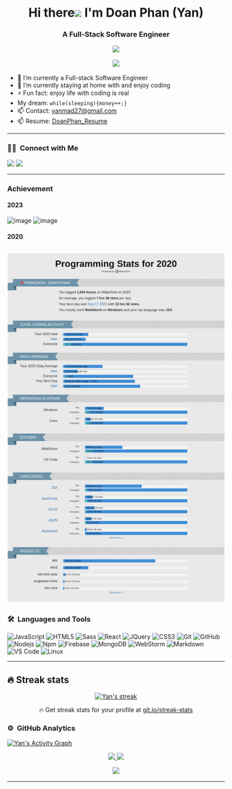 <h1 align="center">Hi there<img src="https://media.giphy.com/media/hvRJCLFzcasrR4ia7z/giphy.gif" width="28"> I'm Doan Phan (Yan)</h1>
<h3 align="center">A Full-Stack Software Engineer</h3>
<p align="center">
  <img src="https://komarev.com/ghpvc/?username=yanmad27&color=brightgreen&style=flat">
</p>

<p align="center">
  <a href="https://github.com/DenverCoder1/readme-typing-svg"><img src="https://readme-typing-svg.herokuapp.com?color=0E81F7&lines=Welcome%2C+nice+to+meet+you!;Good+morning.+It%E2%80%99s+a+beautiful+day.;Dear+friend.+I+wish+you+all+the+best+on+this+day.)](https://git.io/typing-svg"></a>
</p>

[comment]: <> (<p align="center">)

[comment]: <> ( <a href="https://www.youtube.com/channel/UC1V_v2SDR-eGUQwtRt2LnzQ">)

[comment]: <> ( <img alt="youtube subscribers" title="Subscribe to my YouTube channel" src="https://freshidea.com/jonah/youtube-api/subscribers-badge.php?color=red&labelColor=ce4630&label=Subscribe&style=for-the-badge"/></a> )

[comment]: <> ( <a href="https://www.youtube.com/channel/UC1V_v2SDR-eGUQwtRt2LnzQ">)

[comment]: <> ( <img alt="youtube views" title="YouTube views" src="https://freshidea.com/jonah/youtube-api/view-count-badge-temp.php?label=Views&color=e1ad0e&labelColor=c79600&style=for-the-badge"/></a> )

[comment]: <> ( <a href="https://github.com/yanmad27">)

[comment]: <> ( <img alt="followers" title="Follow me on Github" src="https://img.shields.io/github/followers/nguyenlephong?color=236ad3&labelColor=1155ba&style=for-the-badge&logo=github&label=Follow"/></a>)

[comment]: <> (</p>)

- 🔭 I’m currently a Full-stack Software Engineer
- 🌱 I’m currently staying at home with and enjoy coding
- ⚡ Fun fact: enjoy life with coding is real
- My dream: `while(sleeping){money++;}`
- 📫 Contact: yanmad27@gmail.com
- 📫 Resume: [DoanPhan_Resume](https://drive.google.com/file/d/1KOmzLONM9aw0htpwb9z1Plw4f9QOcK_y/view?usp=sharing)

---

### 🤝🏻 &nbsp;Connect with Me

<p>
<!-- <a href="https://www.linkedin.com/in/doan-phan-38458b1b3/"><img src="https://img.shields.io/badge/-adityavsingh.com-3423A6?style=for-the-badge&logo=Google-Chrome&logoColor=white"/></a> -->
<a href="https://www.linkedin.com/in/yanmad27"><img src="https://img.shields.io/badge/-DoanPhan-0077B5?style=flat&logo=Linkedin&logoColor=white"/></a>
<a href="mailto:yanmad27@gmail.com"><img src="https://img.shields.io/badge/-yanmad27@gmail.com-D14836?style=flat&logo=Gmail&logoColor=white"/></a>
</p>
<!-- <p align="center"><img align="center" src="https://github-readme-streak-stats.herokuapp.com/?user=nguyenlephong&" alt="nguyenlephong" /></p> -->

---

### Achievement

#### 2023

<img width="830" alt="image" src="https://github.com/yanmad27/yanmad27/assets/38394675/0b009985-f74a-4d4c-a0c8-01e00f5ae6d1">
<img width="400" alt="image" src="https://github.com/yanmad27/yanmad27/assets/38394675/6638de1a-3d3a-4d3a-bba2-03090afcac92">

#### 2020
![WAKATIME 2020_PERSONALIZE](assets/wakatime-2020.png?raw=true 'Wakatime 2020')
---

### 🛠 &nbsp;Languages and Tools

![JavaScript](https://img.shields.io/badge/-JavaScript-%23F7DF1C?style=for-the-badge&logo=javascript&logoColor=000000&labelColor=%23F7DF1C&color=%23FFCE5A)
![HTML5](https://img.shields.io/badge/-HTML5-%23E44D27?style=for-the-badge&logo=html5&logoColor=ffffff)
![Sass](https://img.shields.io/badge/-Sass-%23CC6699?style=for-the-badge&logo=sass&logoColor=ffffff)
![React](https://img.shields.io/badge/-React-61DAFB?style=for-the-badge&logo=react&logoColor=ffffff)
![JQuery](https://img.shields.io/badge/jQuery-0769AD?style=for-the-badge&logo=jquery&logoColor=white)
![CSS3](https://img.shields.io/badge/-CSS3-%231572B6?style=for-the-badge&logo=css3)
![Git](https://img.shields.io/badge/-Git-%23F05032?style=for-the-badge&logo=git&logoColor=%23ffffff)
![GitHub](https://img.shields.io/badge/-GitHub-181717?style=for-the-badge&logo=github)
![Nodejs](https://img.shields.io/badge/-Nodejs-339933?style=for-the-badge&logo=Node.js&logoColor=ffffff)
![Npm](https://img.shields.io/badge/-npm-CB3837?style=for-the-badge&logo=npm)
![Firebase](https://img.shields.io/badge/-Firebase-FFCA28?style=for-the-badge&logo=firebase&logoColor=ffffff)
![MongoDB](https://img.shields.io/badge/MongoDB-4EA94B?style=for-the-badge&logo=mongodb&logoColor=white)
![WebStorm](http://img.shields.io/badge/-webstorm-0078D6?style=for-the-badge&logo=webstorm&logoColor=ffffff)
![Markdown](https://img.shields.io/badge/Markdown-000000?style=for-the-badge&logo=markdown&logoColor=white)
![VS Code](http://img.shields.io/badge/-VS%20Code-007ACC?style=for-the-badge&logo=visual-studio-code&logoColor=ffffff)
![Linux](http://img.shields.io/badge/-Linux-0078D6?style=for-the-badge&logo=linux&logoColor=ffffff)

---

## 🔥 Streak stats

<!-- GitHub Readme Streak Stats - https://github.com/DenverCoder1/github-readme-streak-stats -->
<p align="center">
  <a href="https://github.com/yanmad27/github-readme-streak-stats">
    <img title="🔥 Get streak stats for your profile at git.io/streak-stats" alt="Yan's streak" src="https://github-readme-streak-stats.herokuapp.com/?user=yanmad27&theme=monokai-metallian&hide_border=true"/>
  </a>
  <p align="center">🔥 Get streak stats for your profile at <a href="https://git.io/streak-stats">git.io/streak-stats</a></p>
</p>

<!-- Some badges are from https://github.com/Ileriayo/markdown-badges -->

### ⚙️ &nbsp;GitHub Analytics


<!-- https://github.com/ashutosh00710/github-readme-activity-graph -->

<a href="https://github.com/ashutosh00710/github-readme-activity-graph"><img alt="Yan's Activity Graph" src="https://activity-graph.herokuapp.com/graph?username=yanmad27&bg_color=1F222E&color=F8D866&line=F85D7F&point=FFFFFF&hide_border=true" /></a>

<p align="center">
  <a href="https://github.com/yanmad27">
    <img height="180em" src="https://github-readme-stats-eight-theta.vercel.app/api?username=yanmad27&show_icons=true&include_all_commits=true&count_private=true"/>
    <img height="180em" src="https://github-readme-stats-eight-theta.vercel.app/api/top-langs/?username=yanmad27&layout=compact&langs_count=8&theme=algolia"/>
  </a>
</p>

<p align="center">
<!--<img src="https://github-readme-stats.vercel.app/api/wakatime?username=yanmad27&theme=algolia" />-->
  <img src="https://github-readme-stats.vercel.app/api/wakatime?username=yanmad27" />
</p>

---


